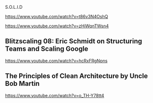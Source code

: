 S.O.L.I.D

https://www.youtube.com/watch?v=t86v3N4OshQ

https://www.youtube.com/watch?v=zHiWqnTWsn4

## Blitzscaling 08: Eric Schmidt on Structuring Teams and Scaling Google


https://www.youtube.com/watch?v=hcRxFRgNpns

## The Principles of Clean Architecture by Uncle Bob Martin

https://www.youtube.com/watch?v=o_TH-Y78tt4